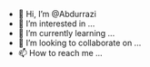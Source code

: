 - 👋 Hi, I’m @Abdurrazi
- 👀 I’m interested in ...
- 🌱 I’m currently learning ...
- 💞️ I’m looking to collaborate on ...
- 📫 How to reach me ...

<!---
Abdurrazi/Abdurrazi is a ✨ special ✨ repository because its `README.md` (this file) appears on your GitHub profile.
You can click the Preview link to take a look at your changes.
--->
